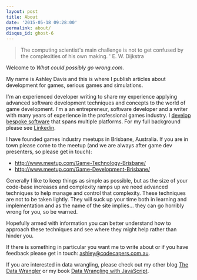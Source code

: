 ```yaml
---
layout: post
title: About
date: '2015-05-18 09:28:00'
permalink: about/
disqus_id: ghost-6
---
```


> The computing scientist's main challenge is not to get confused by the complexities of his own making.
> ' E. W. Dijkstra

Welcome to *What could possibly go wrong.com*.

My name is Ashley Davis and this is where I publish articles about development for games, serious games and simulations. 

I'm an experienced developer writing to share my experience applying advanced software development techniques and concepts to the world of game development. I'm a an entrepreneur, software developer and a writer with many years of experience in the professional games industry. I [develop bespoke software](http://www.codecapers.com.au/) that spans multiple platforms. For my full background please see [Linkedin](https://au.linkedin.com/in/ashleydavis75). 

I have founded games industry meetups in Brisbane, Australia. If you are in town please come to the meetup (and we are always after game dev presenters, so please get in touch):

* http://www.meetup.com/Game-Technology-Brisbane/
* http://www.meetup.com/Game-Development-Brisbane/

Generally I like to keep things as simple as possible, but as the size of your code-base increases and complexity ramps up we need advanced techniques to help manage and control that complexity. These techniques are not to be taken lightly. They will suck up your time both in learning and implementation and as the name of the site implies...  they can go horribly wrong for you, so be warned.

Hopefully armed with information you can better understand how to approach these techniques and see where they might help rather than hinder you. 

If there is something in particular you want me to write about or if you have feedback please get in touch: [ashley@codecapers.com.au](mailto://ashley@codecapers.com.au).

If you are interested in data wrangling, please check out my other blog [The Data Wrangler](http://www.the-data-wrangler.com/) or my book [Data Wrangling with JavaScript](http://bit.ly/2t2cJu2).
